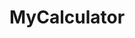 # MyCalculator
<!--Ich habe den Code für HTML und CSS geschrieben, aber den Code für JavaScript habe ich aus dem YouTube-Kanal Web Dev Simplified kopiert, weil ich JavaScript nicht studiert habe.  -->

